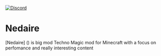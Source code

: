 [![Discord](https://img.shields.io/discord/483238590214701057.svg?style=for-the-badge&logo=discord)](https://discord.gg/VQdDDFD)



# Nedaire
[Nedaire] () is big mod Techno Magic mod for Minecraft with a focus on perfomance and really interesting content
